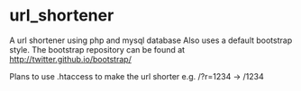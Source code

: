 url_shortener
=============

A url shortener using php and mysql database
Also uses a default bootstrap style.
The bootstrap repository can be found at http://twitter.github.io/bootstrap/

Plans to use .htaccess to make the url shorter
e.g. /?r=1234 -> /1234
